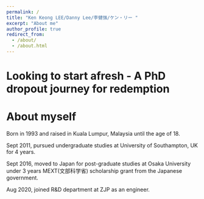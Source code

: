 ```yaml
---
permalink: /
title: "Ken Keong LEE/Danny Lee/李健强/ケン・リー "
excerpt: "About me"
author_profile: true
redirect_from: 
  - /about/
  - /about.html
---
```


Looking to start afresh - A PhD dropout journey for redemption
=====

About myself
======
 Born in 1993 and raised in Kuala Lumpur, Malaysia until the age of 18. 

 Sept 2011, pursued undergraduate studies at University of Southampton, UK for 4 years. 

 Sept 2016, moved to Japan for post-graduate studies at Osaka University under 3 years MEXT(文部科学省) scholarship grant from the Japanese government.

 Aug 2020, joined R&D department at ZJP as an engineer. 